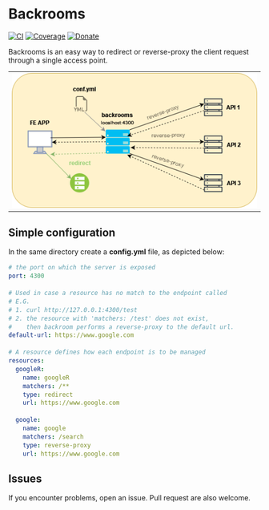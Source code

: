 # Backrooms
[![CI](https://img.shields.io/badge/CI-passed-brightgreen?logo=github)](https://github.com/Dn-a/backrooms/actions/workflows/go.yml)
[![Coverage](https://img.shields.io/badge/Coverage-44.5%25-brightgreen)](https://github.com/Dn-a/backrooms/actions/workflows/codeCoverage.yml)
[![Donate](https://img.shields.io/badge/Donate-PayPal-green.svg)](https://www.paypal.me/dnag88)

Backrooms is an easy way to redirect or reverse-proxy the client request through a single access point.

<div >
  <table><tr>
 <td style="text-align:center">
  <img width="500px"  src="assets/backrooms.png?" />
 </td>
 </tr></table>
</div>

## Simple configuration
In the same directory create a **config.yml** file, as depicted below:
```yaml
# the port on which the server is exposed
port: 4300

# Used in case a resource has no match to the endpoint called
# E.G. 
# 1. curl http://127.0.0.1:4300/test
# 2. the resource with 'matchers: /test' does not exist, 
#    then backroom performs a reverse-proxy to the default url.  
default-url: https://www.google.com

# A resource defines how each endpoint is to be managed 
resources:  
  googleR:
    name: googleR
    matchers: /**
    type: redirect    
    url: https://www.google.com

  google:
    name: google
    matchers: /search
    type: reverse-proxy
    url: https://www.google.com
```

## Issues
If you encounter problems, open an issue. Pull request are also welcome.
